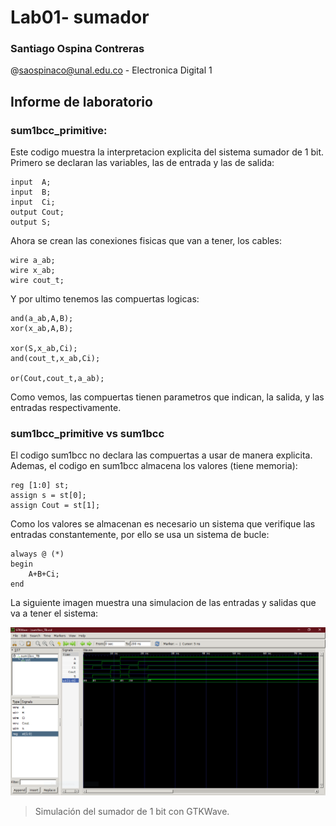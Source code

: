 # Lab01- sumador 

### Santiago Ospina Contreras

@saospinaco@unal.edu.co - Electronica Digital 1

## Informe de laboratorio

### sum1bcc_primitive:

Este codigo muestra la interpretacion explicita del sistema sumador de 1 bit. Primero se declaran las variables, las de entrada y las de salida:

    input  A;
    input  B;
    input  Ci;
    output Cout;
    output S;

Ahora se crean las conexiones fisicas que van a tener, los cables:

    wire a_ab;
    wire x_ab;
    wire cout_t;

Y por ultimo tenemos las compuertas logicas:

    and(a_ab,A,B);
    xor(x_ab,A,B);

    xor(S,x_ab,Ci);
    and(cout_t,x_ab,Ci);

    or(Cout,cout_t,a_ab);

Como vemos, las compuertas tienen parametros que indican, la salida, y las entradas respectivamente.

### sum1bcc_primitive vs sum1bcc

El codigo sum1bcc no declara las compuertas a usar de manera explicita. Ademas, el codigo en sum1bcc almacena los valores (tiene memoria):

    reg [1:0] st;
    assign s = st[0];
    assign Cout = st[1];

Como los valores se almacenan es necesario un sistema que verifique las entradas constantemente, por ello se usa un sistema de bucle:

    always @ (*)
    begin
        A+B+Ci;
    end

La siguiente imagen muestra una simulacion de las entradas y salidas que va a tener el sistema:

![](/Captura1.PNG)

>Simulación del sumador de 1 bit con GTKWave.